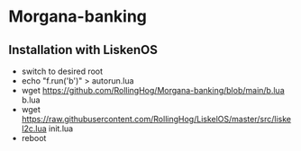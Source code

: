 # Morgana-banking
 
## Installation with LiskenOS
 * switch to desired root
 * echo "f.run('b')" > autorun.lua
 * wget https://github.com/RollingHog/Morgana-banking/blob/main/b.lua b.lua
 * wget https://raw.githubusercontent.com/RollingHog/LiskelOS/master/src/liskel2c.lua init.lua
 * reboot
